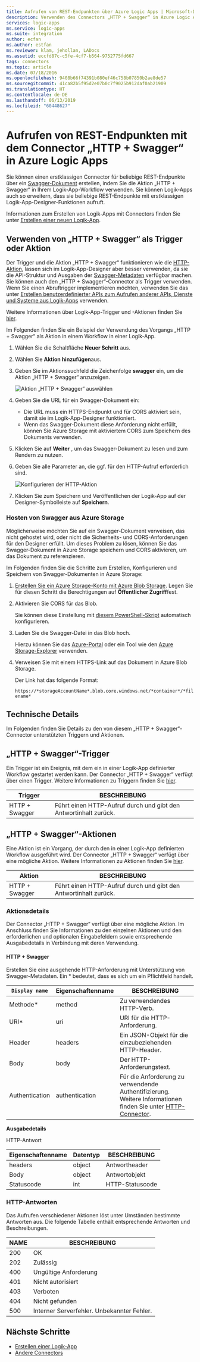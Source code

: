 ```yaml
---
title: Aufrufen von REST-Endpunkten über Azure Logic Apps | Microsoft-Dokumentation
description: Verwenden des Connectors „HTTP + Swagger“ in Azure Logic Apps zum Automatisieren von Aufgaben und Workflows, die mit REST-Endpunkten kommunizieren
services: logic-apps
ms.service: logic-apps
ms.suite: integration
author: ecfan
ms.author: estfan
ms.reviewer: klam, jehollan, LADocs
ms.assetid: eccfd87c-c5fe-4cf7-b564-9752775fd667
tags: connectors
ms.topic: article
ms.date: 07/18/2016
ms.openlocfilehash: 9408b66f74391b080ef46c758b07850b2ae8de57
ms.sourcegitcommit: 41ca82b5f95d2e07b0c7f9025b912daf0ab21909
ms.translationtype: HT
ms.contentlocale: de-DE
ms.lasthandoff: 06/13/2019
ms.locfileid: "60448627"
---
```

# <a name="call-rest-endpoints-with-http--swagger-connector-in-azure-logic-apps"></a>Aufrufen von REST-Endpunkten mit dem Connector „HTTP + Swagger“ in Azure Logic Apps

Sie können einen erstklassigen Connector für beliebige REST-Endpunkte über ein [Swagger-Dokument](https://swagger.io) erstellen, indem Sie die Aktion „HTTP + Swagger“ in Ihrem Logik-App-Workflow verwenden. Sie können Logik-Apps auch so erweitern, dass sie beliebige REST-Endpunkte mit erstklassigen Logik-App-Designer-Funktionen aufruft.

Informationen zum Erstellen von Logik-Apps mit Connectors finden Sie unter [Erstellen einer neuen Logik-App](../logic-apps/quickstart-create-first-logic-app-workflow.md).

## <a name="use-http--swagger-as-a-trigger-or-an-action"></a>Verwenden von „HTTP + Swagger“ als Trigger oder Aktion

Der Trigger und die Aktion „HTTP + Swagger“ funktionieren wie die [HTTP-Aktion](connectors-native-http.md), lassen sich im Logik-App-Designer aber besser verwenden, da sie die API-Struktur und Ausgaben der [Swagger-Metadaten](https://swagger.io) verfügbar machen. Sie können auch den „HTTP + Swagger“-Connector als Trigger verwenden. Wenn Sie einen Abruftrigger implementieren möchten, verwenden Sie das unter [Erstellen benutzerdefinierter APIs zum Aufrufen anderer APIs, Dienste und Systeme aus Logik-Apps](../logic-apps/logic-apps-create-api-app.md#polling-triggers) verwenden.

Weitere Informationen über Logik-App-Trigger und -Aktionen finden Sie [hier](../connectors/apis-list.md).

Im Folgenden finden Sie ein Beispiel der Verwendung des Vorgangs „HTTP + Swagger“ als Aktion in einem Workflow in einer Logik-App.

1. Wählen Sie die Schaltfläche **Neuer Schritt** aus.
2. Wählen Sie **Aktion hinzufügen**aus.
3. Geben Sie im Aktionssuchfeld die Zeichenfolge **swagger** ein, um die Aktion „HTTP + Swagger“ anzuzeigen.
   
    ![Aktion „HTTP + Swagger“ auswählen](./media/connectors-native-http-swagger/using-action-1.png)
4. Geben Sie die URL für ein Swagger-Dokument ein:
   
   * Die URL muss ein HTTPS-Endpunkt und für CORS aktiviert sein, damit sie im Logik-App-Designer funktioniert.
   * Wenn das Swagger-Dokument diese Anforderung nicht erfüllt, können Sie Azure Storage mit aktiviertem CORS zum Speichern des Dokuments verwenden.
5. Klicken Sie auf **Weiter** , um das Swagger-Dokument zu lesen und zum Rendern zu nutzen.
6. Geben Sie alle Parameter an, die ggf. für den HTTP-Aufruf erforderlich sind.
   
    ![Konfigurieren der HTTP-Aktion](./media/connectors-native-http-swagger/using-action-2.png)
7. Klicken Sie zum Speichern und Veröffentlichen der Logik-App auf der Designer-Symbolleiste auf **Speichern**.

### <a name="host-swagger-from-azure-storage"></a>Hosten von Swagger aus Azure Storage
Möglicherweise möchten Sie auf ein Swagger-Dokument verweisen, das nicht gehostet wird, oder nicht die Sicherheits- und CORS-Anforderungen für den Designer erfüllt. Um dieses Problem zu lösen, können Sie das Swagger-Dokument in Azure Storage speichern und CORS aktivieren, um das Dokument zu referenzieren.  

Im Folgenden finden Sie die Schritte zum Erstellen, Konfigurieren und Speichern von Swagger-Dokumenten in Azure Storage:

1. [Erstellen Sie ein Azure Storage-Konto mit Azure Blob Storage](../storage/common/storage-create-storage-account.md). Legen Sie für diesen Schritt die Berechtigungen auf **Öffentlicher Zugriff**fest.

2. Aktivieren Sie CORS für das Blob. 

   Sie können diese Einstellung mit [diesem PowerShell-Skript](https://github.com/logicappsio/EnableCORSAzureBlob/blob/master/EnableCORSAzureBlob.ps1) automatisch konfigurieren.

3. Laden Sie die Swagger-Datei in das Blob hoch. 

   Hierzu können Sie das [Azure-Portal](https://portal.azure.com) oder ein Tool wie den [Azure Storage-Explorer](https://storageexplorer.com/) verwenden.

4. Verweisen Sie mit einem HTTPS-Link auf das Dokument in Azure Blob Storage. 

   Der Link hat das folgende Format:

   `https://*storageAccountName*.blob.core.windows.net/*container*/*filename*`

## <a name="technical-details"></a>Technische Details
Im Folgenden finden Sie Details zu den von diesem „HTTP + Swagger“-Connector unterstützten Triggern und Aktionen.

## <a name="http--swagger-triggers"></a>„HTTP + Swagger“-Trigger
Ein Trigger ist ein Ereignis, mit dem ein in einer Logik-App definierter Workflow gestartet werden kann. Der Connector „HTTP + Swagger“ verfügt über einen Trigger. Weitere Informationen zu Triggern finden Sie [hier](../connectors/apis-list.md).

| Trigger | BESCHREIBUNG |
| --- | --- |
| HTTP + Swagger |Führt einen HTTP-Aufruf durch und gibt den Antwortinhalt zurück. |

## <a name="http--swagger-actions"></a>„HTTP + Swagger“-Aktionen
Eine Aktion ist ein Vorgang, der durch den in einer Logik-App definierten Workflow ausgeführt wird. Der Connector „HTTP + Swagger“ verfügt über eine mögliche Aktion. Weitere Informationen zu Aktionen finden Sie [hier](../connectors/apis-list.md).

| Aktion | BESCHREIBUNG |
| --- | --- |
| HTTP + Swagger |Führt einen HTTP-Aufruf durch und gibt den Antwortinhalt zurück. |

### <a name="action-details"></a>Aktionsdetails
Der Connector „HTTP + Swagger“ verfügt über eine mögliche Aktion. Im Anschluss finden Sie Informationen zu den einzelnen Aktionen und den erforderlichen und optionalen Eingabefeldern sowie entsprechende Ausgabedetails in Verbindung mit deren Verwendung.

#### <a name="http--swagger"></a>HTTP + Swagger
Erstellen Sie eine ausgehende HTTP-Anforderung mit Unterstützung von Swagger-Metadaten.
Ein * bedeutet, dass es sich um ein Pflichtfeld handelt.

| `Display name` | Eigenschaftenname | BESCHREIBUNG |
| --- | --- | --- |
| Methode* |method |Zu verwendendes HTTP-Verb. |
| URI* |uri |URI für die HTTP-Anforderung. |
| Header |headers |Ein JSON-Objekt für die einzubeziehenden HTTP-Header. |
| Body |body |Der HTTP-Anforderungstext. |
| Authentication |authentication |Für die Anforderung zu verwendende Authentifizierung. Weitere Informationen finden Sie unter [HTTP-Connector](connectors-native-http.md#authentication). |

**Ausgabedetails**

HTTP-Antwort

| Eigenschaftenname | Datentyp | BESCHREIBUNG |
| --- | --- | --- |
| headers |object |Antwortheader |
| Body |object |Antwortobjekt |
| Statuscode |int |HTTP-Statuscode |

### <a name="http-responses"></a>HTTP-Antworten
Das Aufrufen verschiedener Aktionen löst unter Umständen bestimmte Antworten aus. Die folgende Tabelle enthält entsprechende Antworten und Beschreibungen.

| NAME | BESCHREIBUNG |
| --- | --- |
| 200 |OK |
| 202 |Zulässig |
| 400 |Ungültige Anforderung |
| 401 |Nicht autorisiert |
| 403 |Verboten |
| 404 |Nicht gefunden |
| 500 |Interner Serverfehler. Unbekannter Fehler. |

## <a name="next-steps"></a>Nächste Schritte

* [Erstellen einer Logik-App](../logic-apps/quickstart-create-first-logic-app-workflow.md)
* [Andere Connectors](apis-list.md)
